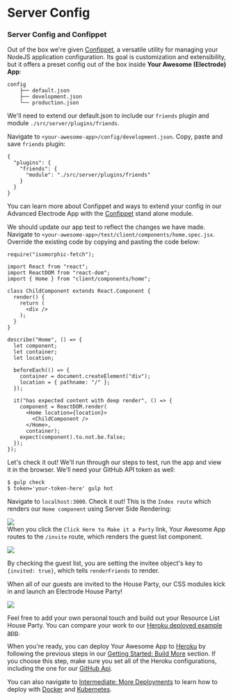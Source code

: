 # Server Config

### Server Config and Confippet

Out of the box we're given [Confippet](https://github.com/electrode-io/electrode-confippet), a versatile utility for managing your NodeJS application configuration. Its goal is customization and extensibility, but it offers a preset config out of the box inside **Your Awesome \(Electrode\) App**:

```
config
    ├── default.json
    ├── development.json
    └── production.json
```

We'll need to extend our default.json to include our `friends` plugin and module `./src/server/plugins/friends`.

Navigate to `<your-awesome-app>/config/development.json`. Copy, paste and save `friends` plugin:

```
{
  "plugins": {
    "friends": {
      "module": "./src/server/plugins/friends"
    }
  }
}
```

You can learn more about Confippet and ways to extend your config in our Advanced Electrode App with the [Confippet](https://github.com/electrode-io/electrode-confippet) stand alone module.

We should update our app test to reflect the changes we have made. Navigate to `<your-awesome-app>/test/client/components/home.spec.jsx`. Override the existing code by copying and pasting the code below:

```
require("isomorphic-fetch");

import React from "react";
import ReactDOM from "react-dom";
import { Home } from "client/components/home";

class ChildComponent extends React.Component {
  render() {
    return (
      <div />
    );
  }
}

describe("Home", () => {
  let component;
  let container;
  let location;

  beforeEach(() => {
    container = document.createElement("div");
    location = { pathname: "/" };
  });

  it("has expected content with deep render", () => {
    component = ReactDOM.render(
      <Home location={location}>
        <ChildComponent />
      </Home>,
      container);
    expect(component).to.not.be.false;
  });
});
```

Let's check it out! We'll run through our steps to test, run the app and view it in the browser. We'll need your GitHub API token as well:

```
$ gulp check
$ token='your-token-here' gulp hot
```

Navigate to  `localhost:3000`. Check it out! This is the `Index route` which renders our `Home component` using Server Side Rendering:

![](http://www.electrode.io/img/app-home-view.png)  
When you click the  `Click Here to Make it a Party`  link, Your Awesome App routes to the `/invite`  route, which renders the guest list component.

![](http://www.electrode.io/img/app-guest-list-view.png)

By checking the guest list, you are setting the invitee object's key to `{invited: true}`, which tells `renderFriends` to render.

When all of our guests are invited to the House Party, our CSS modules kick in and launch an Electrode House Party!

![](http://www.electrode.io/img/party-collabos.png)

Feel free to add your own personal touch and build out your Resource List House Party. You can compare your work to our [Heroku deployed example app](https://electrode-example-app.herokuapp.com/).

When you're ready, you can deploy Your Awesome App to [Heroku](https://devcenter.heroku.com/categories/deployment) by following the previous steps in our [Getting Started: Build More](/chapter1/quick-start/build-component.md) section. If you choose this step, make sure you set all of the Heroku configurations, including the one for our [GitHub Api](/chapter1/intermediate/build-a-server-plugin.md).

You can also navigate to [Intermediate: More Deployments](/chapter1/intermediate/more-deployments.md) to learn how to deploy with [Docker](/chapter1/intermediate/more-deployments/docker.md) and [Kubernetes](/chapter1/intermediate/more-deployments/kubernetes.md).

